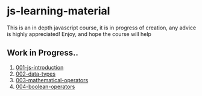 # js-learning-material

This is an in depth javascript course, it is in progress of creation, any advice is highly appreciated!
Enjoy, and hope the course will help

## Work in Progress..

1. [001-js-introduction](https://github.com/puftare/js-learning-material/tree/master/001-js-introduction)
2. [002-data-types](https://github.com/puftare/js-learning-material/tree/master/002-data-types)
3. [003-mathematical-operators](https://github.com/puftare/js-learning-material/tree/master/003-mathematical-operators)
4. [004-boolean-operators](https://github.com/puftare/js-learning-material/tree/master/004-boolean-operators)

